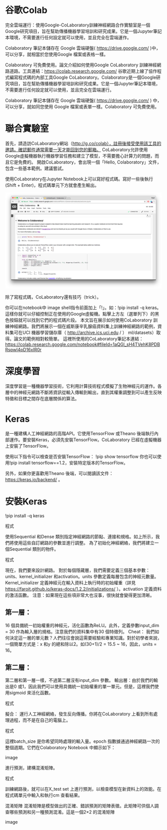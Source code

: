 # 谷歌Colab
完全雲端運行：使用Google-CoLaboratory訓練神經網路合作實驗室是一個Google研究項目，旨在幫助傳播機器學習培訓和研究成果。它是一個Jupyter筆記本環境，不需要進行任何設定就可以使用，並且完全在雲端運作。

Colaboratory 筆記本儲存在 Google 雲端硬盤( https://drive.google.com/ )中，可以分享，就相當於您使用Google 檔案或表格一樣。

Colaboratory 可免費使用。論文介紹如何使用Google CoLaboratory 訓練神經網路道路。工具連結：https://colab.research.google.com/
谷歌近期上線了協作程式編寫程式碼的內部工具Google CoLaboratory。Colaboratory是一個Google研究項目，旨在幫助傳播機器學習培訓和研究成果。它是一個Jupyter筆記本環境，不需要進行任何設定就可以使用，並且完全在雲端運行。

Colaboratory 筆記本儲存在 Google 雲端硬盤( https://drive.google.com/ ) 中，可以分享，就如同您使用 Google 檔案或表單一樣。Colaboratory 可免費使用。

# 聯合實驗室
首先，請造訪CoLaboratory網站（http://g.co/colab），註冊後接受使用該工具的邀請。確認郵件通常需要一天才能回到您的郵箱。 CoLaboratory允許使用Google虛擬機器執行機器學習任務和建立了模型，不需要擔心計算力的問題，而且它是免費的。
開啟CoLaboratory，會出現一個「Hello, Colaboratory」文件，包含一些基本範例。建議嘗試。

使用CoLaboratory在Jupyter Notebook上可以寫好程式碼。寫好一些後執行(Shift + Enter)，程式碼單元下方就會產生輸出。

![image](https://github.com/XUPOWEN/neural-network/blob/main/731851.png)

除了寫程式碼，CoLaboratory還有技巧（trick）。

你可以在notebook中
image
shell指令前面加上「!」。如：!pip install -q keras。這樣你就可以仔細控制正在使用的Google虛擬機。點擊上方左（選單列下）的黑色按鈕就可以找到它們的程式碼片段。
本文旨在展示如何使用CoLaboratory 訓練神經網路。我們將展示一個在威斯康辛乳腺癌資料集上訓練神經網路的範例，資料集可在UCI 機器學習儲存庫（ http://archive.ics.uci.edu / ） ml/datasets）取得。論文的範例相對較簡單。
這裡所使用的CoLaboratory筆記本連結：https://colab.research.google.com/notebook#fileId=1aQGl_sH4TVehK8PDBRspwI4pD16xIR0r

# 深度學習
深度學習是一種機器學習技術，它利用計算技術程式模擬了生物神經元的運作。各層中的神經元網路不斷將資訊從輸入傳輸到輸出，直到其權重調整到可以產生反映特徵和目標之間存在底層關係的算法。
# Keras
是一種建構人工神經網路的高階API。它使用TensorFlow 或Theano 後端執行內部運作。要安裝Keras，必須先安裝TensorFlow。CoLaboratory 已經在虛擬機器上安裝了TensorFlow。

使用以下指令可以檢查是否安裝TensorFlow：
!pip show tensorflow
你也可以使用!pip install tensorflow==1.2，安裝特定版本的TensorFlow。

另外，如果你更喜歡用Theano 後端，可以閱讀該文件： https://keras.io/backend/ 。

# 安裝Keras

!pip install -q keras

程式

使用Sequential 和Dense 類別指定神經網路的節點、連接和規格。如上所示，我們將使用這些自訂網路的參數並進行調整。
為了初始化神經網絡，我們將建立一個Sequential 類別的物件。

程式

現在，我們要來設計網路。
對於每個隱藏層，我們需要定義三個基本參數：units、kernel_initializer 和activation。units 參數定義每層包含的神經元數量。Kernel_initializer 定義神經元在輸入資料上執行時的初始權重（詳見 https://faroit.github.io/keras-docs/1.2.2/initializations/ ）。activation 定義資料的激活函數。
注意：如果現在這些項非常大也沒事，很快就會變得更加清晰。
## 第一層：
16 個具備統一初始權重的神經元，活化函數為ReLU。此外，定義參數input_dim = 30 作為輸入層的規格。注意我們的資料集中有30 個特徵列。
Cheat：
我們如何決定這一層的單元數？人們往往會說這需要經驗和專業知識。對於初學者來說，一個簡單方式是：x 和y 的總和除以2。如(30+1)/2 = 15.5 ~ 16，因此，units = 16。
## 第二層：
第二層和第一層一樣，不過第二層沒有input_dim 參數。
輸出層：由於我們的輸出是0 或1，因此我們可以使用具備統一初始權重的單一單元。但是，這裡我們使用sigmoid 來活化函數。

程式

擬合：
運行人工神經網絡，發生反向傳播。你將在CoLaboratory 上看到所有處理過程，而不是在自己的電腦上。

程式

這裡batch_size 是你希望同時處理的輸入量。epoch 指數據通過神經網路一次的整個週期。它們在Colaboratory Notebook 中顯示如下：

image

進行預測，建構混淆矩陣。

程式

訓練網路後，就可以在X_test set 上進行預測，以檢查模型在新資料上的效能。在程式碼單元中輸入和執行cm 查看結果。

混淆矩陣
混淆矩陣是模型做出的正確、錯誤預測的矩陣表徵。此矩陣可供個人調查哪些預測和另一種預測混淆。這是一個2×2 的混淆矩陣

image
